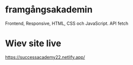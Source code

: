 # framgångsakademin
Frontend, Responsive, HTML, CSS och JavaScript. API fetch

# Wiev site live
https://successacademy22.netlify.app/